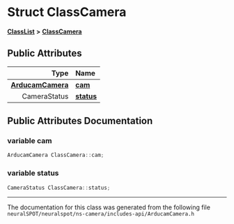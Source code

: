 

# Struct ClassCamera



[**ClassList**](annotated.md) **>** [**ClassCamera**](struct_class_camera.md)


























## Public Attributes

| Type | Name |
| ---: | :--- |
|  [**ArducamCamera**](struct_arducam_camera.md) | [**cam**](#variable-cam)  <br> |
|  CameraStatus | [**status**](#variable-status)  <br> |












































## Public Attributes Documentation




### variable cam 

```C++
ArducamCamera ClassCamera::cam;
```






### variable status 

```C++
CameraStatus ClassCamera::status;
```




------------------------------
The documentation for this class was generated from the following file `neuralSPOT/neuralspot/ns-camera/includes-api/ArducamCamera.h`

